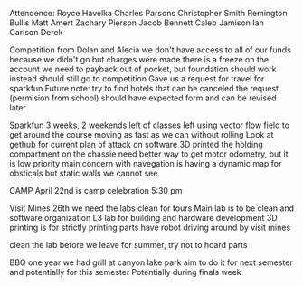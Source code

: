 Attendence:
Royce Havelka
Charles Parsons
Christopher Smith
Remington Bullis
Matt Amert
Zachary Pierson
Jacob Bennett
Caleb Jamison
Ian Carlson
Derek


Competition from Dolan and Alecia
	we don't have access to all of our funds because we didn't go but charges were made
	there is a freeze on the account
	we need to payback out of pocket, but foundation should work instead
	should still go to competition
	Gave us a request for travel for sparkfun
	Future note: try to find hotels that can be canceled
	the request (permision from school) should have expected form and can be revised later

Sparkfun
	3 weeks, 2 weekends left of classes left
	using vector flow field to get around the course
	moving as fast as we can without rolling
	Look at gethub for current plan of attack on software
	3D printed the holding compartment on the chassie
	need better way to get motor odometry, but it is low priority
	main concern with navegation is having a dynamic map for obsticals but static walls we cannot see
	
CAMP
	April 22nd is camp celebration
	5:30 pm

Visit Mines
	26th we need the labs clean for tours
	Main lab is to be clean and software organization
	L3 lab for building and hardware development
	3D printing is for strictly printing parts
	have robot driving around by visit mines

clean the lab before we leave for summer, try not to hoard parts

BBQ
	one year we had grill at canyon lake park
	aim to do it for next semester and potentially for this semester
	Potentially during finals week
	

